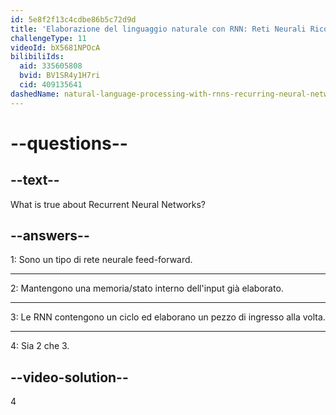 ```yaml
---
id: 5e8f2f13c4cdbe86b5c72d9d
title: 'Elaborazione del linguaggio naturale con RNN: Reti Neurali Ricorrenti'
challengeType: 11
videoId: bX5681NPOcA
bilibiliIds:
  aid: 335605808
  bvid: BV1SR4y1H7ri
  cid: 409135641
dashedName: natural-language-processing-with-rnns-recurring-neural-networks
---
```


# --questions--

## --text--

What is true about Recurrent Neural Networks?

## --answers--

1: Sono un tipo di rete neurale feed-forward.

---

2: Mantengono una memoria/stato interno dell'input già elaborato.

---

3: Le RNN contengono un ciclo ed elaborano un pezzo di ingresso alla volta.

---

4: Sia 2 che 3.

## --video-solution--

4


